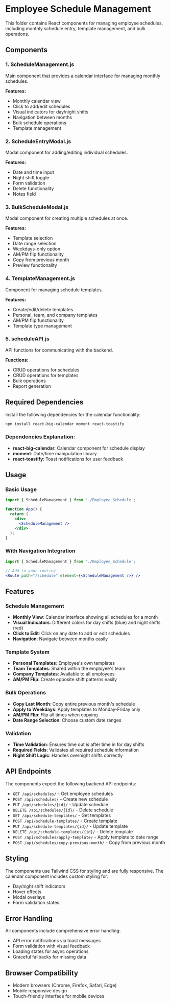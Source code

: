 # Employee Schedule Management

This folder contains React components for managing employee schedules, including monthly schedule entry, template management, and bulk operations.

## Components

### 1. ScheduleManagement.js
Main component that provides a calendar interface for managing monthly schedules.

**Features:**
- Monthly calendar view
- Click to add/edit schedules
- Visual indicators for day/night shifts
- Navigation between months
- Bulk schedule operations
- Template management

### 2. ScheduleEntryModal.js
Modal component for adding/editing individual schedules.

**Features:**
- Date and time input
- Night shift toggle
- Form validation
- Delete functionality
- Notes field

### 3. BulkScheduleModal.js
Modal component for creating multiple schedules at once.

**Features:**
- Template selection
- Date range selection
- Weekdays-only option
- AM/PM flip functionality
- Copy from previous month
- Preview functionality

### 4. TemplateManagement.js
Component for managing schedule templates.

**Features:**
- Create/edit/delete templates
- Personal, team, and company templates
- AM/PM flip functionality
- Template type management

### 5. scheduleAPI.js
API functions for communicating with the backend.

**Functions:**
- CRUD operations for schedules
- CRUD operations for templates
- Bulk operations
- Report generation

## Required Dependencies

Install the following dependencies for the calendar functionality:

```bash
npm install react-big-calendar moment react-toastify
```

### Dependencies Explanation:
- **react-big-calendar**: Calendar component for schedule display
- **moment**: Date/time manipulation library
- **react-toastify**: Toast notifications for user feedback

## Usage

### Basic Usage
```jsx
import { ScheduleManagement } from './Employee_Schedule';

function App() {
  return (
    <div>
      <ScheduleManagement />
    </div>
  );
}
```

### With Navigation Integration
```jsx
import { ScheduleManagement } from './Employee_Schedule';

// Add to your routing
<Route path="/schedule" element={<ScheduleManagement />} />
```

## Features

### Schedule Management
- **Monthly View**: Calendar interface showing all schedules for a month
- **Visual Indicators**: Different colors for day shifts (blue) and night shifts (red)
- **Click to Edit**: Click on any date to add or edit schedules
- **Navigation**: Navigate between months easily

### Template System
- **Personal Templates**: Employee's own templates
- **Team Templates**: Shared within the employee's team
- **Company Templates**: Available to all employees
- **AM/PM Flip**: Create opposite shift patterns easily

### Bulk Operations
- **Copy Last Month**: Copy entire previous month's schedule
- **Apply to Weekdays**: Apply templates to Monday-Friday only
- **AM/PM Flip**: Flip all times when copying
- **Date Range Selection**: Choose custom date ranges

### Validation
- **Time Validation**: Ensures time out is after time in for day shifts
- **Required Fields**: Validates all required schedule information
- **Night Shift Logic**: Handles overnight shifts correctly

## API Endpoints

The components expect the following backend API endpoints:

- `GET /api/schedules/` - Get employee schedules
- `POST /api/schedules/` - Create new schedule
- `PUT /api/schedules/{id}/` - Update schedule
- `DELETE /api/schedules/{id}/` - Delete schedule
- `GET /api/schedule-templates/` - Get templates
- `POST /api/schedule-templates/` - Create template
- `PUT /api/schedule-templates/{id}/` - Update template
- `DELETE /api/schedule-templates/{id}/` - Delete template
- `POST /api/schedules/apply-template/` - Apply template to date range
- `POST /api/schedules/copy-previous-month/` - Copy from previous month

## Styling

The components use Tailwind CSS for styling and are fully responsive. The calendar component includes custom styling for:
- Day/night shift indicators
- Hover effects
- Modal overlays
- Form validation states

## Error Handling

All components include comprehensive error handling:
- API error notifications via toast messages
- Form validation with visual feedback
- Loading states for async operations
- Graceful fallbacks for missing data

## Browser Compatibility

- Modern browsers (Chrome, Firefox, Safari, Edge)
- Mobile responsive design
- Touch-friendly interface for mobile devices 